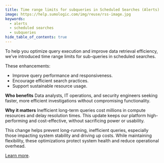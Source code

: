 ```yaml
---
title: Time range limits for subqueries in Scheduled Searches (Alerts)
image: https://help.sumologic.com/img/reuse/rss-image.jpg
keywords:
  - alerts
  - scheduled searches
  - subqueries
hide_table_of_contents: true    
---
```


To help you optimize query execution and improve data retrieval efficiency, we’ve introduced time range limits for sub-queries in scheduled searches.

These enhancements:
- Improve query performance and responsiveness.
- Encourage efficient search practices.
- Support sustainable resource usage.

**Who benefits**
Data analysts, IT operations, and security engineers seeking faster, more efficient investigations without compromising functionality.

**Why it matters**
Inefficient long-term queries cost millions in compute resources and delay resolution times. This update keeps our platform high-performing and cost-effective, without sacrificing power or usability.

This change helps prevent long-running, inefficient queries, especially those impacting system stability and driving up costs. While maintaining flexibility, these optimizations protect system health and reduce operational overhead.

[Learn more](/docs/alerts/scheduled-searches/schedule-search/#step-3-time-range).